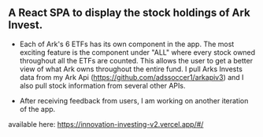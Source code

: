 ## A React SPA to display the stock holdings of Ark Invest.

* Each of Ark's 6 ETFs has its own component in the app. The most exciting feature is the component under "ALL" where every stock owned throughout all the ETFs are counted. This allows the user to get a better view of what Ark owns throughout the entire fund. I pull Arks Invests data from my Ark Api (https://github.com/adssoccer1/arkapiv3) and I also pull stock information from several other APIs. 

* After receiving feedback from users, I am working on another iteration of the app.

available here: https://innovation-investing-v2.vercel.app/#/
